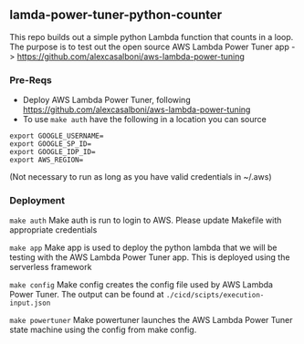 ## lamda-power-tuner-python-counter
This repo builds out a simple python Lambda function that counts in a loop.\
The purpose is to test out the open source AWS Lambda Power Tuner app -> https://github.com/alexcasalboni/aws-lambda-power-tuning

### Pre-Reqs
* Deploy AWS Lambda Power Tuner, following https://github.com/alexcasalboni/aws-lambda-power-tuning
* To use `make auth` have the following in a location you can source
```
export GOOGLE_USERNAME=
export GOOGLE_SP_ID=
export GOOGLE_IDP_ID=
export AWS_REGION=
```
(Not necessary to run as long as you have valid credentials in ~/.aws)

### Deployment
`make auth`
Make auth is run to login to AWS. Please update Makefile with appropriate credentials

`make app`
Make app is used to deploy the python lambda that we will be testing with the AWS Lambda Power Tuner app. This is deployed using the serverless framework

`make config`
Make config creates the config file used by AWS Lambda Power Tuner.
The output can be found at `./cicd/scipts/execution-input.json`

`make powertuner`
Make powertuner launches the AWS Lambda Power Tuner state machine using the config from make config.